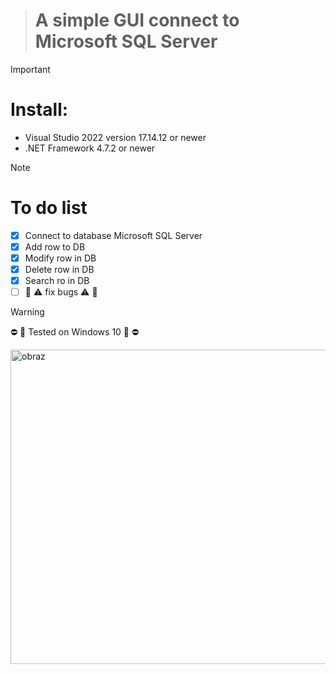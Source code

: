 > # A simple GUI connect to Microsoft SQL Server

> [!IMPORTANT]
> # Install:
> - Visual Studio 2022 version 17.14.12 or newer
> - .NET Framework 4.7.2 or newer

> [!NOTE]
> # To do list
> - [x] Connect to database Microsoft SQL Server
> - [x] Add row to DB
> - [x] Modify row in DB
> - [x] Delete row in DB
> - [x] Search ro in DB
> - [ ] 🚧 ⚠️ fix bugs ⚠️ 🚧

> [!WARNING]
> ⛔ 🚨 Tested on Windows 10  🚨 ⛔

<img width="1211" height="503" alt="obraz" src="https://github.com/user-attachments/assets/ccdd8e13-ba54-41e4-80a8-e3eff0015f07" />












